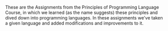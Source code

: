 These are the Assignments from the Principles of Programming Language Course, in which we learned (as the name suggests) these principles and dived down into programming languages.
In these assignments we've taken a given language and added modifications and improvements to it.
